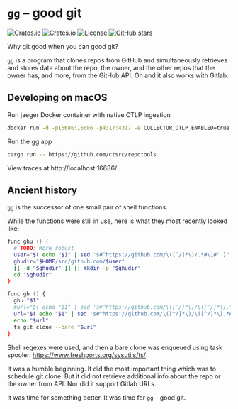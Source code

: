 # `gg` – good git

[![Crates.io](https://img.shields.io/crates/v/goodgit?style=flat-square)](https://crates.io/crates/goodgit)
[![Crates.io](https://img.shields.io/crates/d/goodgit?style=flat-square)](https://crates.io/crates/goodgit)
[![License](https://img.shields.io/badge/license-ISC-blue?style=flat-square)](LICENSE)
[![GitHub stars](https://img.shields.io/github/stars/ctsrc/goodgit?style=social)](https://github.com/ctsrc/goodgit#start-of-content)

Why git good when you can good git?

`gg` is a program that clones repos from GitHub and simultaneously retrieves and stores data about the repo,
the owner, and the other repos that the owner has, and more, from the GitHub API. Oh and it also works with Gitlab.

## Developing on macOS

Run jaeger Docker container with native OTLP ingestion

```zsh
docker run -d -p16686:16686 -p4317:4317 -e COLLECTOR_OTLP_ENABLED=true jaegertracing/all-in-one:latest
```

Run the gg app

```zsh
cargo run -- https://github.com/ctsrc/repotools
```

View traces at http://localhost:16686/

## Ancient history

`gg` is the successor of one small pair of shell functions.

While the functions were still in use, here is what they most recently looked like:

```zsh
func ghu () {
  # TODO: More robust
  user="$( echo "$1" | sed 's#^https://github.com/\([^/]*\)/.*#\1#' )"
  ghudir="$HOME/src/github.com/$user"
  [[ -d "$ghudir" ]] || mkdir -p "$ghudir"
  cd "$ghudir"
}

func gh () {
  ghu "$1"
  #url="$( echo "$1" | sed 's#^https://github.com/\([^/]*\)/\([^/]*\).*#git@github.com:\1/\2.git#' )"
  url="$( echo "$1" | sed 's#^https://github.com/\([^/]*\)/\([^/]*\).*#https://github.com/\1/\2.git#' )"
  echo "$url"
  ts git clone --bare "$url"
}
```

Shell regexes were used, and then a bare clone was enqueued using task spooler.
<https://www.freshports.org/sysutils/ts/>

It was a humble beginning. It did the most important thing which was to schedule git clone.
But it did not retrieve additional info about the repo or the owner from API.
Nor did it support Gitlab URLs.

It was time for something better. It was time for `gg` – good git.

